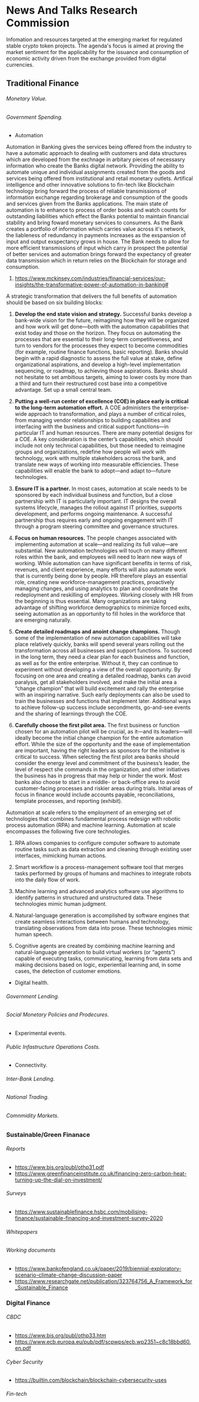 # News And Talks Research Commission

Infomation and resources targeted at the emerging market for regulated stable crypto token projects. The agenda's focus is aimed at proving the market sentiment for the applicability for the issuance and consumption of economic activity driven from the exchange provided from digital currencies. 

## Traditional Finance
###### Monetary Value.

###### Government Spending.
* Automation 

Automation in Banking gives the services being offered from the industry to have a automatic approach to dealing with customers and data structures which are developed from 
the exchnage in arbitary pieces of necessasry information who create the Banks digital network. Providing the ability to automate unique and individual assignments created from the goods and services being offered from institutional and retail monetary outlets. Artifical intelligence and other innovative solutions to fin-tech like Blockchain technology bring forward the process of reliable transmissions of information exchange regarding brokerage and consumption of the goods and services given from the Banks applications. The main state of automation is to enhance to process of order books and watch counts for outstanding liabilities which effect the Banks potential to maintain financial stability and bring foward monetary services to consumers. As the Bank creates a portfolio of information which carries value across it's network, the liableness of redundancy in payments increases as the exspansion of input and output exspectancy grows in house. The Bank needs to allow for more efficient transmissions of input which carry in prospect the potential of better services and automation brings forward the expectancy of greater data transmission which in return relies on the Blockchain for storage and consumption.

1) https://www.mckinsey.com/industries/financial-services/our-insights/the-transformative-power-of-automation-in-banking#

A strategic transformation that delivers the full benefits of automation should be based on six building blocks:

1) **Develop the end state vision and strategy.** Successful banks develop a bank-wide vision for the future, reimagining how they will be organized and how work will get done—both with the automation capabilities that exist today and those on the horizon. They focus on automating the processes that are essential to their long-term competitiveness, and turn to vendors for the processes they expect to become commodities (for example, routine finance functions, basic reporting). Banks should begin with a rapid diagnostic to assess the full value at stake, define organizational aspirations, and develop a high-level implementation sequencing, or roadmap, to achieving those aspirations. Banks should not hesitate to set ambitious targets, aiming to lower costs by more than a third and turn their restructured cost base into a competitive advantage.
Set up a small central team. 

2) **Putting a well-run center of excellence (COE) in place early is critical to the long-term automation effort.** A COE administers the enterprise-wide approach to transformation, and plays a number of critical roles, from managing vendor relationships to building capabilities and interfacing with the business and critical support functions—in particular IT and human resources. There are many potential designs for a COE. A key consideration is the center’s capabilities, which should include not only technical capabilities, but those needed to reimagine groups and organizations, redefine how people will work with technology, work with multiple stakeholders across the bank, and translate new ways of working into measurable efficiencies. These capabilities will enable the bank to adopt—and adapt to—future technologies.

3) **Ensure IT is a partner.** In most cases, automation at scale needs to be sponsored by each individual business and function, but a close partnership with IT is particularly important. IT designs the overall systems lifecycle, manages the rollout against IT priorities, supports development, and performs ongoing maintenance. A successful partnership thus requires early and ongoing engagement with IT through a program steering committee and governance structures.

4) **Focus on human resources.** The people changes associated with implementing automation at scale—and realizing its full value—are substantial. New automation technologies will touch on many different roles within the bank, and employees will need to learn new ways of working. While automation can have significant benefits in terms of risk, revenues, and client experience, many efforts will also automate work that is currently being done by people. HR therefore plays an essential role, creating new workforce-management practices, proactively managing changes, and using analytics to plan and coordinate the redeployment and reskilling of employees. Working closely with HR from the beginning is thus essential. Many organizations are taking advantage of shifting workforce demographics to minimize forced exits, seeing automation as an opportunity to fill holes in the workforce that are emerging naturally.

5) **Create detailed roadmaps and anoint change champions.** Though some of the implementation of new automation capabilities will take place relatively quickly, banks will spend several years rolling out the transformation across all businesses and support functions. To succeed in the long term, they need a clear plan for each business and function, as well as for the entire enterprise. Without it, they can continue to experiment without developing a view of the overall opportunity.
By focusing on one area and creating a detailed roadmap, banks can avoid paralysis, get all stakeholders involved, and make the initial area a “change champion” that will build excitement and rally the enterprise with an inspiring narrative. Such early deployments can also be used to train the businesses and functions that implement later. Additional ways to achieve follow-up success include secondments, go-and-see events and the sharing of learnings through the COE.

6) **Carefully choose the first pilot area.** The first business or function chosen for an automation pilot will be crucial, as it—and its leaders—will ideally become the initial change champion for the entire automation effort. While the size of the opportunity and the ease of implementation are important, having the right leaders as sponsors for the initiative is critical to success. When selecting the first pilot area banks should consider the energy level and commitment of the business’s leader, the level of respect she commands in the organization, and other initiatives the business has in progress that may help or hinder the work. Most banks also choose to start in a middle- or back-office area to avoid customer-facing processes and riskier areas during trials. Initial areas of focus in finance would include accounts payable, reconciliations, template processes, and reporting (exhibit).

Automation at scale refers to the employment of an emerging set of technologies that combines fundamental process redesign with robotic process automation (RPA) and machine learning. Automation at scale encompasses the following five core technologies.

1) RPA allows companies to configure computer software to automate routine tasks such as data extraction and cleaning through existing user interfaces, mimicking human actions.

2) Smart workflow is a process-management software tool that merges tasks performed by groups of humans and machines to integrate robots into the daily flow of work.

3) Machine learning and advanced analytics software use algorithms to identify patterns in structured and unstructured data. These technologies mimic human judgment.

4) Natural-language generation is accomplished by software engines that create seamless interactions between humans and technology, translating observations from data into prose. These technologies mimic human speech.

5) Cognitive agents are created by combining machine learning and natural-language generation to build virtual workers (or “agents”) capable of executing tasks, communicating, learning from data sets and making decisions based on logic, experiential learning and, in some cases, the detection of customer emotions.

* Digital health.

###### Government Lending.

###### Social Monetary Policies and Prodecures.
* Experimental events.

###### Public Infastructure Operations Costs.
* Connectivity.

###### Inter-Bank Lending.

###### National Trading.

###### Comnmidity Markets.


### Sustainable/Green Finanace
###### Reports
* https://www.bis.org/publ/othp31.pdf
* https://www.greenfinanceinstitute.co.uk/financing-zero-carbon-heat-turning-up-the-dial-on-investment/

###### Surveys
* https://www.sustainablefinance.hsbc.com/mobilising-finance/sustainable-financing-and-investment-survey-2020

###### Whitepapers

###### Working documents
* https://www.bankofengland.co.uk/paper/2019/biennial-exploratory-scenario-climate-change-discussion-paper
* https://www.researchgate.net/publication/323764756_A_Framework_for_Sustainable_Finance


### Digital Finance

###### CBDC 
* https://www.bis.org/publ/othp33.htm
* https://www.ecb.europa.eu/pub/pdf/scpwps/ecb.wp2351~c8c18bbd60.en.pdf

###### Cyber Security
* https://builtin.com/blockchain/blockchain-cybersecurity-uses
###### Fin-tech
